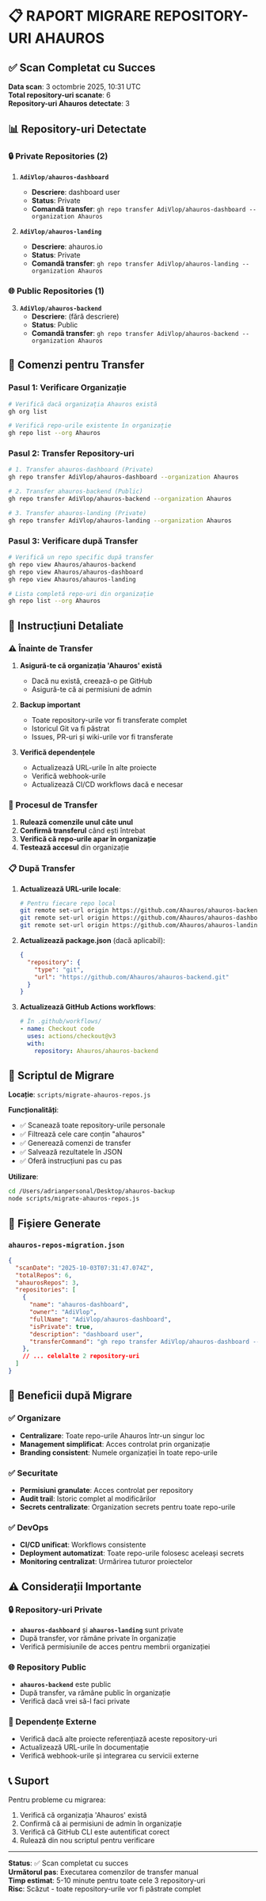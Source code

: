 # 📋 RAPORT MIGRARE REPOSITORY-URI AHAUROS

## ✅ Scan Completat cu Succes

**Data scan**: 3 octombrie 2025, 10:31 UTC  
**Total repository-uri scanate**: 6  
**Repository-uri Ahauros detectate**: 3

## 📊 Repository-uri Detectate

### 🔒 Private Repositories (2)
1. **`AdiVlop/ahauros-dashboard`**
   - **Descriere**: dashboard user
   - **Status**: Private
   - **Comandă transfer**: `gh repo transfer AdiVlop/ahauros-dashboard --organization Ahauros`

2. **`AdiVlop/ahauros-landing`**
   - **Descriere**: ahauros.io
   - **Status**: Private
   - **Comandă transfer**: `gh repo transfer AdiVlop/ahauros-landing --organization Ahauros`

### 🌐 Public Repositories (1)
3. **`AdiVlop/ahauros-backend`**
   - **Descriere**: (fără descriere)
   - **Status**: Public
   - **Comandă transfer**: `gh repo transfer AdiVlop/ahauros-backend --organization Ahauros`

## 🚀 Comenzi pentru Transfer

### Pasul 1: Verificare Organizație
```bash
# Verifică dacă organizația Ahauros există
gh org list

# Verifică repo-urile existente în organizație
gh repo list --org Ahauros
```

### Pasul 2: Transfer Repository-uri
```bash
# 1. Transfer ahauros-dashboard (Private)
gh repo transfer AdiVlop/ahauros-dashboard --organization Ahauros

# 2. Transfer ahauros-backend (Public)
gh repo transfer AdiVlop/ahauros-backend --organization Ahauros

# 3. Transfer ahauros-landing (Private)
gh repo transfer AdiVlop/ahauros-landing --organization Ahauros
```

### Pasul 3: Verificare după Transfer
```bash
# Verifică un repo specific după transfer
gh repo view Ahauros/ahauros-backend
gh repo view Ahauros/ahauros-dashboard
gh repo view Ahauros/ahauros-landing

# Lista completă repo-uri din organizație
gh repo list --org Ahauros
```

## 📝 Instrucțiuni Detaliate

### ⚠️ Înainte de Transfer
1. **Asigură-te că organizația 'Ahauros' există**
   - Dacă nu există, creează-o pe GitHub
   - Asigură-te că ai permisiuni de admin

2. **Backup important**
   - Toate repository-urile vor fi transferate complet
   - Istoricul Git va fi păstrat
   - Issues, PR-uri și wiki-urile vor fi transferate

3. **Verifică dependențele**
   - Actualizează URL-urile în alte proiecte
   - Verifică webhook-urile
   - Actualizează CI/CD workflows dacă e necesar

### 🔄 Procesul de Transfer
1. **Rulează comenzile unul câte unul**
2. **Confirmă transferul** când ești întrebat
3. **Verifică că repo-urile apar în organizație**
4. **Testează accesul** din organizație

### 📋 După Transfer
1. **Actualizează URL-urile locale**:
   ```bash
   # Pentru fiecare repo local
   git remote set-url origin https://github.com/Ahauros/ahauros-backend.git
   git remote set-url origin https://github.com/Ahauros/ahauros-dashboard.git
   git remote set-url origin https://github.com/Ahauros/ahauros-landing.git
   ```

2. **Actualizează package.json** (dacă aplicabil):
   ```json
   {
     "repository": {
       "type": "git",
       "url": "https://github.com/Ahauros/ahauros-backend.git"
     }
   }
   ```

3. **Actualizează GitHub Actions workflows**:
   ```yaml
   # În .github/workflows/
   - name: Checkout code
     uses: actions/checkout@v3
     with:
       repository: Ahauros/ahauros-backend
   ```

## 🔧 Scriptul de Migrare

**Locație**: `scripts/migrate-ahauros-repos.js`

**Funcționalități**:
- ✅ Scanează toate repository-urile personale
- ✅ Filtrează cele care conțin "ahauros"
- ✅ Generează comenzi de transfer
- ✅ Salvează rezultatele în JSON
- ✅ Oferă instrucțiuni pas cu pas

**Utilizare**:
```bash
cd /Users/adrianpersonal/Desktop/ahauros-backup
node scripts/migrate-ahauros-repos.js
```

## 📁 Fișiere Generate

### `ahauros-repos-migration.json`
```json
{
  "scanDate": "2025-10-03T07:31:47.074Z",
  "totalRepos": 6,
  "ahaurosRepos": 3,
  "repositories": [
    {
      "name": "ahauros-dashboard",
      "owner": "AdiVlop",
      "fullName": "AdiVlop/ahauros-dashboard",
      "isPrivate": true,
      "description": "dashboard user",
      "transferCommand": "gh repo transfer AdiVlop/ahauros-dashboard --organization Ahauros"
    },
    // ... celelalte 2 repository-uri
  ]
}
```

## 🎯 Beneficii după Migrare

### ✅ Organizare
- **Centralizare**: Toate repo-urile Ahauros într-un singur loc
- **Management simplificat**: Acces controlat prin organizație
- **Branding consistent**: Numele organizației în toate repo-urile

### ✅ Securitate
- **Permisiuni granulate**: Acces controlat per repository
- **Audit trail**: Istoric complet al modificărilor
- **Secrets centralizate**: Organization secrets pentru toate repo-urile

### ✅ DevOps
- **CI/CD unificat**: Workflows consistente
- **Deployment automatizat**: Toate repo-urile folosesc aceleași secrets
- **Monitoring centralizat**: Urmărirea tuturor proiectelor

## ⚠️ Considerații Importante

### 🔒 Repository-uri Private
- **`ahauros-dashboard`** și **`ahauros-landing`** sunt private
- După transfer, vor rămâne private în organizație
- Verifică permisiunile de acces pentru membrii organizației

### 🌐 Repository Public
- **`ahauros-backend`** este public
- După transfer, va rămâne public în organizație
- Verifică dacă vrei să-l faci private

### 🔗 Dependențe Externe
- Verifică dacă alte proiecte referențiază aceste repository-uri
- Actualizează URL-urile în documentație
- Verifică webhook-urile și integrarea cu servicii externe

## 📞 Suport

Pentru probleme cu migrarea:
1. Verifică că organizația 'Ahauros' există
2. Confirmă că ai permisiuni de admin în organizație
3. Verifică că GitHub CLI este autentificat corect
4. Rulează din nou scriptul pentru verificare

---

**Status**: ✅ Scan completat cu succes  
**Următorul pas**: Executarea comenzilor de transfer manual  
**Timp estimat**: 5-10 minute pentru toate cele 3 repository-uri  
**Risc**: Scăzut - toate repository-urile vor fi păstrate complet
